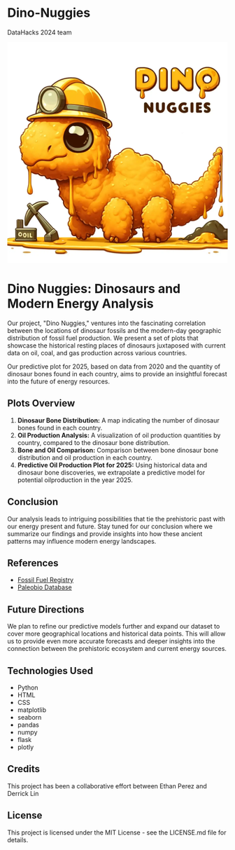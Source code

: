 # Dino-Nuggies
DataHacks 2024 team

![Our Logo](static/images/DinoNuggies.png)
# Dino Nuggies: Dinosaurs and Modern Energy Analysis

Our project, "Dino Nuggies," ventures into the fascinating correlation between the locations of dinosaur fossils and the modern-day geographic distribution of fossil fuel production. We present a set of plots that showcase the historical resting places of dinosaurs juxtaposed with current data on oil, coal, and gas production across various countries.

Our predictive plot for 2025, based on data from 2020 and the quantity of dinosaur bones found in each country, aims to provide an insightful forecast into the future of energy resources.

## Plots Overview

1. **Dinosaur Bone Distribution:** A map indicating the number of dinosaur bones found in each country.
2. **Oil Production Analysis:** A visualization of oil production quantities by country, compared to the dinosaur bone distribution.
3. **Bone and Oil Comparison:** Comparison between bone dinosaur bone distribution and oil production in each country.
4. **Predictive Oil Production Plot for 2025:** Using historical data and dinosaur bone discoveries, we extrapolate a predictive model for potential oilproduction in the year 2025.

## Conclusion

Our analysis leads to intriguing possibilities that tie the prehistoric past with our energy present and future. Stay tuned for our conclusion where we summarize our findings and provide insights into how these ancient patterns may influence modern energy landscapes.

## References

- [Fossil Fuel Registry](https://fossilfuelregistry.org/datasets)
- [Paleobio Database](https://paleobiodb.org/classic/displayDownloadGenerator)

## Future Directions

We plan to refine our predictive models further and expand our dataset to cover more geographical locations and historical data points. This will allow us to provide even more accurate forecasts and deeper insights into the connection between the prehistoric ecosystem and current energy sources.

## Technologies Used

- Python
- HTML
- CSS
- matplotlib
- seaborn
- pandas
- numpy
- flask
- plotly

## Credits

This project has been a collaborative effort between Ethan Perez and Derrick Lin

## License

This project is licensed under the MIT License - see the LICENSE.md file for details.

